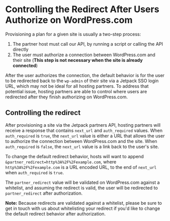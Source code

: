 # Controlling the Redirect After Users Authorize on WordPress.com

Provisioning a plan for a given site is usually a two-step process:

1) The partner host must call our API, by running a script or calling the API directly
2) The user must authorize a connection between WordPress.com and their site (**This step is not necessary when the site is already connected**)

After the user authorizes the connection, the default behavior is for the user to be redirected back to the `wp-admin` of their site via a Jetpack SSO login URL, which may not be ideal for all hosting partners. To address that potential issue, hosting partners are able to control where users are redirected after they finish authorizing on WordPress.com.

## Controlling the redirect

After provisioning a site via the Jetpack partners API, hosting partners will receive a response that contains `next_url` and `auth_required` values. When `auth_required` is `true`, the `next_url` value is either a URL that allows the user to authorize the connection between WordPress.com and the site. When `auth_required` is `false`, the `next_url` value is a link back to the user's site.

To change the default redirect behavior, hosts will want to append `&partner_redirect=http%3A%2F%2Fexample.com`, where `http%3A%2F%2Fexample.com` is a URL encoded URL, to the end of `next_url` when `auth_required` is `true`.

The `partner_redirect` value will be validated on WordPress.com against a whitelist, and assuming the redirect is valid, the user will be redirected to `partner_redirect` after authorization.

**Note:** Because redirects are validated against a whitelist, please be sure to get in touch with us about whitelisting your redirect if you'd like to change the default redirect behavior after authorization.
